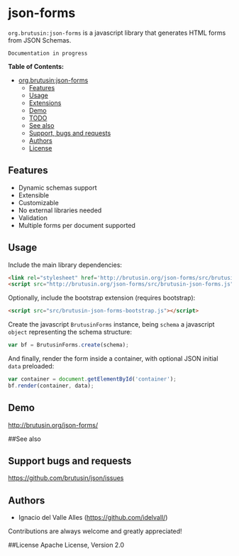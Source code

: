 # json-forms
`org.brutusin:json-forms` is a javascript library that generates HTML forms from JSON Schemas.

`Documentation in progress`

**Table of Contents:** 

- [org.brutusin:json-forms](#)
  - [Features](#features)
  - [Usage](#usage)
  - [Extensions](#extensions)
  - [Demo](#demo)
  - [TODO](#todo)
  - [See also](#see-also)
  - [Support, bugs and requests](#support-bugs-and-requests)
  - [Authors](#authors)
  - [License](#license)

## Features
* Dynamic schemas support
* Extensible
* Customizable
* No external libraries needed
* Validation
* Multiple forms per document supported

## Usage
Include the main library dependencies:
```html
<link rel="stylesheet" href='http://brutusin.org/json-forms/src/brutusin-json-forms.css'/>
<script src="http://brutusin.org/json-forms/src/brutusin-json-forms.js"></script>
```
Optionally, include the bootstrap extension (requires bootstrap):
```html
<script src="src/brutusin-json-forms-bootstrap.js"></script>
```
Create the javascript `BrutusinForms` instance, being `schema` a javascript `object` representing the schema structure:
```javascript
var bf = BrutusinForms.create(schema);
```
And finally, render the form inside a container, with optional JSON initial `data` preloaded:
```javascript
var container = document.getElementById('container');
bf.render(container, data);
```

## Demo
http://brutusin.org/json-forms/

##See also

## Support bugs and requests
https://github.com/brutusin/json/issues

## Authors

- Ignacio del Valle Alles (<https://github.com/idelvall/>)

Contributions are always welcome and greatly appreciated!

##License
Apache License, Version 2.0

